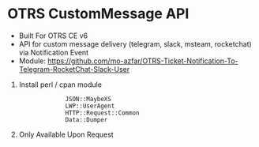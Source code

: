 # OTRS CustomMessage API
- Built For OTRS CE v6
- API for custom message delivery (telegram, slack, msteam, rocketchat) via Notification Event  
- Module: https://github.com/mo-azfar/OTRS-Ticket-Notification-To-Telegram-RocketChat-Slack-User    
  
1. Install perl / cpan module

                    JSON::MaybeXS  
                    LWP::UserAgent  
                    HTTP::Request::Common  
                    Data::Dumper
                    
2. Only Available Upon Request  

  